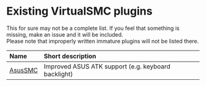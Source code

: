 Existing VirtualSMC plugins
===========================

This for sure may not be a complete list. If you feel that something is missing, make an issue and it will be included.  
Please note that improperly written immature plugins will not be listed there.

| Name | Short description |
|:-----|:------------------|
[AsusSMC](https://github.com/hieplpvip/AsusSMC) | Improved ASUS ATK support (e.g. keyboard backlight) |
